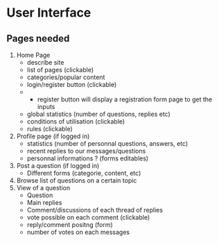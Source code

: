 # User Interface



## Pages needed



1. Home Page
   * describe site
   * list of pages (clickable)
   * categories/popular content
   * login/register button (clickable)
   *  * register button will display a registration form page to get the inputs  
   * global statistics (number of questions, replies etc)
   * conditions of utilisation (clickable)
   * rules (clickable)
2. Profile page (if logged in)
   * statistics (number of personnal questions, answers, etc)
   * recent replies to our messages/questions
   * personnal informations ? (forms editables)
3. Post a question (if logged in)
   * Different forms (categorie, content, etc)
4. Browse list of questions on a certain topic
5. View of a question
   * Question
   * Main replies
   * Comment/discussions of each thread of replies
   * vote possible on each comment (clickable)
   * reply/comment positng (form)
   * number of votes on each messages

